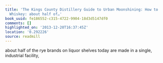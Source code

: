 ```yaml
---
title: 'The Kings County Distillery Guide to Urban Moonshining: How to Make and Drink
  Whiskey: about half of…'
book_uuid: fe186552-c315-4722-9904-18d3d5147df0
comments: []
highlighted_on: '2013-12-20T16:37:45Z'
location: '0.292226'
source: readmill
---
```


about half of the rye brands on liquor shelves today are made in a single, industrial facility,